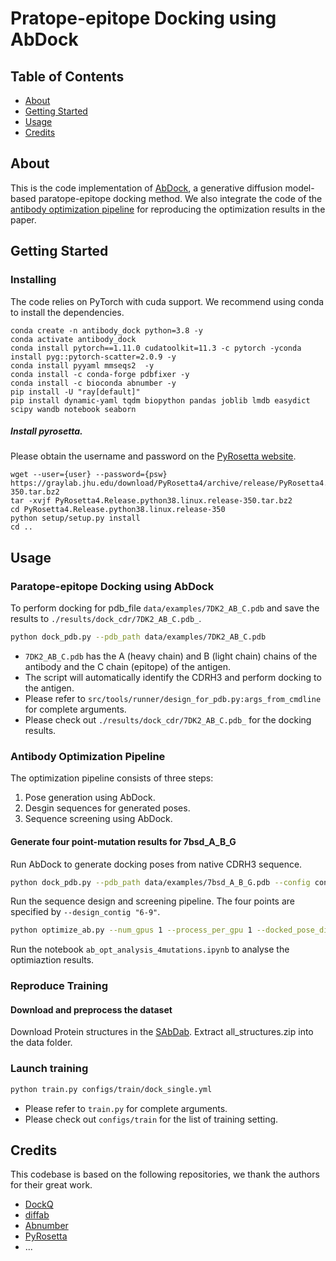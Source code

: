 # Pratope-epitope Docking using AbDock

## Table of Contents

- [About](#about)
- [Getting Started](#getting_started)
- [Usage](#usage)
- [Credits](#credits)

## About <a name = "about"></a>
This is the code implementation of [AbDock](dock), a generative diffusion model-based paratope-epitope docking method.  We also integrate the code of the [antibody optimization pipeline](#opt) for reproducing the optimization results in the paper.
## Getting Started <a name = "getting_started"></a>

### Installing
The code relies on PyTorch with cuda support. We recommend using conda to install the dependencies. 
```
conda create -n antibody_dock python=3.8 -y
conda activate antibody_dock
conda install pytorch==1.11.0 cudatoolkit=11.3 -c pytorch -yconda install pyg::pytorch-scatter=2.0.9 -y
conda install pyyaml mmseqs2  -y 
conda install -c conda-forge pdbfixer -y
conda install -c bioconda abnumber -y
pip install -U "ray[default]"
pip install dynamic-yaml tqdm biopython pandas joblib lmdb easydict scipy wandb notebook seaborn
```
##### Install pyrosetta. 
Please obtain the username and password on the [PyRosetta website](https://www.pyrosetta.org/home).
```
wget --user={user} --password={psw} https://graylab.jhu.edu/download/PyRosetta4/archive/release/PyRosetta4.Release.python38.linux/PyRosetta4.Release.python38.linux.release-350.tar.bz2
tar -xvjf PyRosetta4.Release.python38.linux.release-350.tar.bz2
cd PyRosetta4.Release.python38.linux.release-350
python setup/setup.py install
cd ..
```
## Usage <a name = "usage"></a>

### Paratope-epitope Docking using AbDock <a name = "dock"></a>

To perform docking for pdb_file `data/examples/7DK2_AB_C.pdb` and save the results to `./results/dock_cdr/7DK2_AB_C.pdb_`.


```bash
python dock_pdb.py --pdb_path data/examples/7DK2_AB_C.pdb
```

- `7DK2_AB_C.pdb` has the A (heavy chain) and B (light chain) chains of the antibody and the C chain (epitope) of the antigen.
- The script will automatically identify the CDRH3 and perform docking to the antigen.
- Please refer to `src/tools/runner/design_for_pdb.py:args_from_cmdline` for complete arguments.
- Please check out `./results/dock_cdr/7DK2_AB_C.pdb_` for the docking results.

### Antibody Optimization Pipeline <a name = "opt"></a>

The optimization pipeline consists of three steps: 
1. Pose generation using AbDock. 
2. Desgin sequences for generated poses.
3. Sequence screening using AbDock.

#### Generate four point-mutation results for 7bsd_A_B_G
Run AbDock to generate docking poses from native CDRH3 sequence.
```bash
python dock_pdb.py --pdb_path data/examples/7bsd_A_B_G.pdb --config configs/test/dock_cdr.yml --ckpt reproduction/dock_single_cdr/250000.pt -n 1000 -b 1000 -d "cuda" -o results
```

Run the sequence design and screening pipeline. The four points are specified by `--design_contig "6-9"`.
```bash
python optimize_ab.py --num_gpus 1 --process_per_gpu 1 --docked_pose_dir "results/dock_cdr/7bsd_A_B_G.pdb_/H_CDR3" --seq_design_dir "results/seq_design_fixed_pos/mutation/CDRH3_7_9" --design_model_ckpt "reproduction/seq_design_fixed_pos/300000.pt" --design_contig "6-9" --screen_dir "results/screening/seq_design_fixed_pos/mutation/CDRH3_7_9" --dock_model_ckpt "reproduction/dock_single_cdr/250000.pt" --heavy_chain_id "A" --nums 100 --pdb_suffix "rosetta"
```

Run the notebook `ab_opt_analysis_4mutations.ipynb` to analyse the optimiaztion results.

### Reproduce Training

#### Download and preprocess the dataset

Download Protein structures in the [SAbDab](https://opig.stats.ox.ac.uk/webapps/sabdab-sabpred/sabdab/archive/all/). Extract all_structures.zip into the data folder.
### Launch training

```bash
python train.py configs/train/dock_single.yml
```
- Please refer to `train.py` for complete arguments. 
- Please check out `configs/train` for the list of training setting.
## Credits <a name = "credits"></a>
This codebase is based on the following repositories, we thank the authors for their great work.
- [DockQ](https://github.com/bjornwallner/DockQ)
- [diffab](https://github.com/luost26/diffab)
- [Abnumber](https://github.com/prihoda/AbNumber)
- [PyRosetta](https://www.pyrosetta.org/)
- ...